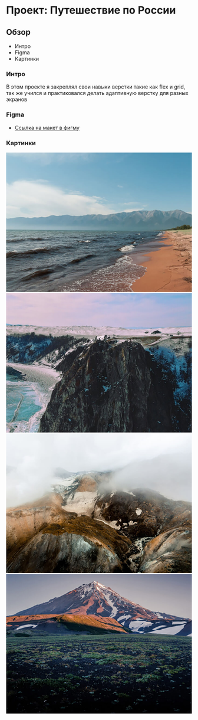 # Проект: Путешествие по России
## Обзор
- Интро
- Figma
- Картинки

### Интро
В этом проекте я закреплял свои навыки верстки такие как flex и grid, так же учился и практиковался делать адаптивную верстку для разных экранов

### Figma
- [Ссылка на макет в фигму](https://www.figma.com/file/5S2WSbEFL6awjVWJ0NWL8Q/Sprint-3_-Russia-_-desktop-%2B-mobile?node-id=28503%3A0&t=LRoOmSuJobLM3jY0-0)

### Картинки 

![Байкал](./images/photo-grid-baikal.jpg)
![Байкал2](./images/photo-grid-baikal-2.jpg)
![Камчатка](./images/photo-grid-kamchatka-1.jpg)
![Камчатка2](./images/photo-grid-kamchatka-2.jpg)